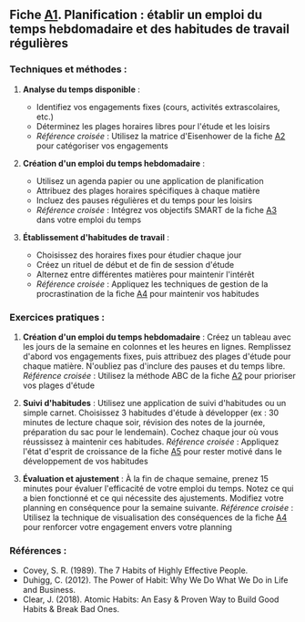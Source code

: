 ## Fiche [A1](<4.1.1. Planif emploi tps habits.md>). Planification : établir un emploi du temps hebdomadaire et des habitudes de travail régulières

### Techniques et méthodes :

1. **Analyse du temps disponible** :
   - Identifiez vos engagements fixes (cours, activités extrascolaires, etc.)
   - Déterminez les plages horaires libres pour l'étude et les loisirs
   - *Référence croisée* : Utilisez la matrice d'Eisenhower de la fiche [A2](<4.1.2. Priorit taches.md>) pour catégoriser vos engagements

2. **Création d'un emploi du temps hebdomadaire** :
   - Utilisez un agenda papier ou une application de planification
   - Attribuez des plages horaires spécifiques à chaque matière
   - Incluez des pauses régulières et du temps pour les loisirs
   - *Référence croisée* : Intégrez vos objectifs SMART de la fiche [A3](<4.1.3. Obj SMART.md>) dans votre emploi du temps

3. **Établissement d'habitudes de travail** :
   - Choisissez des horaires fixes pour étudier chaque jour
   - Créez un rituel de début et de fin de session d'étude
   - Alternez entre différentes matières pour maintenir l'intérêt
   - *Référence croisée* : Appliquez les techniques de gestion de la procrastination de la fiche [A4](<4.1.4. Gerer procrast.md>) pour maintenir vos habitudes

### Exercices pratiques :

1. **Création d'un emploi du temps hebdomadaire** :
   Créez un tableau avec les jours de la semaine en colonnes et les heures en lignes. Remplissez d'abord vos engagements fixes, puis attribuez des plages d'étude pour chaque matière. N'oubliez pas d'inclure des pauses et du temps libre.
   *Référence croisée* : Utilisez la méthode ABC de la fiche [A2](<4.1.2. Priorit taches.md>) pour prioriser vos plages d'étude

2. **Suivi d'habitudes** :
   Utilisez une application de suivi d'habitudes ou un simple carnet. Choisissez 3 habitudes d'étude à développer (ex : 30 minutes de lecture chaque soir, révision des notes de la journée, préparation du sac pour le lendemain). Cochez chaque jour où vous réussissez à maintenir ces habitudes.
   *Référence croisée* : Appliquez l'état d'esprit de croissance de la fiche [A5](<4.1.5. Etat esprit croiss.md>) pour rester motivé dans le développement de vos habitudes

3. **Évaluation et ajustement** :
   À la fin de chaque semaine, prenez 15 minutes pour évaluer l'efficacité de votre emploi du temps. Notez ce qui a bien fonctionné et ce qui nécessite des ajustements. Modifiez votre planning en conséquence pour la semaine suivante.
   *Référence croisée* : Utilisez la technique de visualisation des conséquences de la fiche [A4](<4.1.4. Gerer procrast.md>) pour renforcer votre engagement envers votre planning

### Références :

- Covey, S. R. (1989). The 7 Habits of Highly Effective People.
- Duhigg, C. (2012). The Power of Habit: Why We Do What We Do in Life and Business.
- Clear, J. (2018). Atomic Habits: An Easy & Proven Way to Build Good Habits & Break Bad Ones.